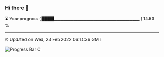 ### Hi there 👋

⏳ Year progress { ████▁▁▁▁▁▁▁▁▁▁▁▁▁▁▁▁▁▁▁▁▁▁▁▁▁▁ } 14.59 %

---

⏰ Updated on Wed, 23 Feb 2022 06:14:36 GMT

![Progress Bar CI](https://github.com/liununu/liununu/workflows/Progress%20Bar%20CI/badge.svg)
